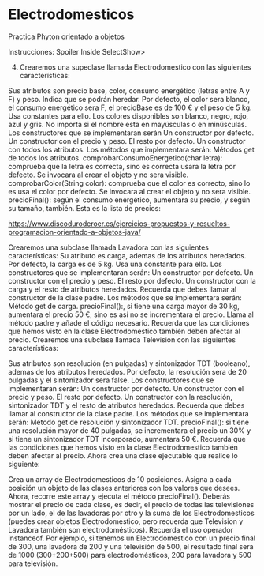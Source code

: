 # Electrodomesticos
Practica Phyton orientado a objetos


Instrucciones: 
Spoiler Inside	SelectShow>
 
4) Crearemos una supeclase llamada Electrodomestico con las siguientes características:

Sus atributos son precio base, color, consumo energético (letras entre A y F) y peso. Indica que se podrán heredar.
Por defecto, el color sera blanco, el consumo energético sera F, el precioBase es de 100 € y el peso de 5 kg. Usa constantes para ello.
Los colores disponibles son blanco, negro, rojo, azul y gris. No importa si el nombre esta en mayúsculas o en minúsculas.
Los constructores que se implementaran serán
Un constructor por defecto.
Un constructor con el precio y peso. El resto por defecto.
Un constructor con todos los atributos.
Los métodos que implementara serán:
Métodos get de todos los atributos.
comprobarConsumoEnergetico(char letra): comprueba que la letra es correcta, sino es correcta usara la letra por defecto. Se invocara al crear el objeto y no sera visible.
comprobarColor(String color): comprueba que el color es correcto, sino lo es usa el color por defecto. Se invocara al crear el objeto y no sera visible.
precioFinal(): según el consumo energético, aumentara su precio, y según su tamaño, también. Esta es la lista de precios:

https://www.discoduroderoer.es/ejercicios-propuestos-y-resueltos-programacion-orientado-a-objetos-java/


Crearemos una subclase llamada Lavadora con las siguientes características:
Su atributo es carga, ademas de los atributos heredados.
Por defecto, la carga es de 5 kg. Usa una constante para ello.
Los constructores que se implementaran serán:
Un constructor por defecto.
Un constructor con el precio y peso. El resto por defecto.
Un constructor con la carga y el resto de atributos heredados. Recuerda que debes llamar al constructor de la clase padre.
Los métodos que se implementara serán:
Método get de carga.
precioFinal():, si tiene una carga mayor de 30 kg, aumentara el precio 50 €, sino es así no se incrementara el precio. Llama al método padre y añade el código necesario. Recuerda que las condiciones que hemos visto en la clase Electrodomestico también deben afectar al precio.
Crearemos una subclase llamada Television con las siguientes características:

Sus atributos son resolución (en pulgadas) y sintonizador TDT (booleano), ademas de los atributos heredados.
Por defecto, la resolución sera de 20 pulgadas y el sintonizador sera false.
Los constructores que se implementaran serán:
Un constructor por defecto.
Un constructor con el precio y peso. El resto por defecto.
Un constructor con la resolución, sintonizador TDT y el resto de atributos heredados. Recuerda que debes llamar al constructor de la clase padre.
Los métodos que se implementara serán:
Método get de resolución y sintonizador TDT.
precioFinal(): si tiene una resolución mayor de 40 pulgadas, se incrementara el precio un 30% y si tiene un sintonizador TDT incorporado, aumentara 50 €. Recuerda que las condiciones que hemos visto en la clase Electrodomestico también deben afectar al precio.
Ahora crea una clase ejecutable que realice lo siguiente:

Crea un array de Electrodomesticos de 10 posiciones.
Asigna a cada posición un objeto de las clases anteriores con los valores que desees.
Ahora, recorre este array y ejecuta el método precioFinal().
Deberás mostrar el precio de cada clase, es decir, el precio de todas las televisiones por un lado, el de las lavadoras por otro y la suma de los Electrodomesticos (puedes crear objetos Electrodomestico, pero recuerda que Television y Lavadora también son electrodomésticos). Recuerda el uso operador instanceof.
Por ejemplo, si tenemos un Electrodomestico con un precio final de 300, una lavadora de 200 y una televisión de 500, el resultado final sera de 1000 (300+200+500) para electrodomésticos, 200 para lavadora y 500 para televisión.